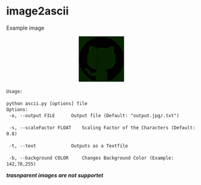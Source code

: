 # image2ascii

Example image
<p align="center">
 <img src="https://raw.githubusercontent.com/NikiNikOfficially/image2ascii/main/git_imgs/ascii_art__SF-0.8.png" width="120" height="120">
</p>

```
Usage:

python ascii.py [options] file
Options:
 -o, --output FILE		Output file (Default: "output.jpg/.txt")

 -s, --scaleFactor FLOAT 	Scaling Factor of the Characters (Default: 0.8)

 -t, --text 			Outputs as a Textfile

 -b, --background COLOR		Changes Background Color (Example: 142,78,255)
```
***trasnparent images are not supportet***

